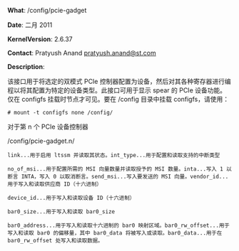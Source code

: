 **What**: /config/pcie-gadget

**Date**: 二月 2011

**KernelVersion**: 2.6.37

**Contact**: Pratyush Anand <pratyush.anand@st.com>

**Description**:

该接口用于将选定的双模式 PCIe 控制器配置为设备，然后对其各种寄存器进行编程以将其配置为特定的设备类型。此接口可用于显示 spear 的 PCIe 设备功能。仅在 configfs 挂载时节点才可见。要在 /config 目录中挂载 configfs，请使用：

`# mount -t configfs none /config/`

对于第 n 个 PCIe 设备控制器

/config/pcie-gadget.n/

    link...用于启用 ltssm 并读取其状态。int_type...用于配置和读取支持的中断类型

    no_of_msi...用于配置所需的 MSI 向量数量并读取授予的 MSI 数量。inta...写入 1 以断言 INTA，写入 0 以取消断言。send_msi...写入要发送的 MSI 向量。vendor_id...用于写入和读取供应商 ID（十六进制）

    device_id...用于写入和读取设备 ID（十六进制）

    bar0_size...用于写入和读取 bar0_size

    bar0_address...用于写入和读取十六进制的 bar0 映射区域。bar0_rw_offset...用于写入和读取 bar0 的偏移量，其中 bar0_data 将被写入或读取。bar0_data...用于在 bar0_rw_offset 处写入和读取数据。